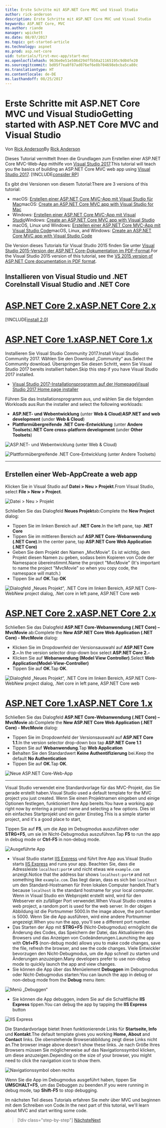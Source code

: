 ```yaml
---
title: Erste Schritte mit ASP.NET Core MVC und Visual Studio
author: rick-anderson
description: Erste Schritte mit ASP.NET Core MVC und Visual Studio
keywords: ASP.NET Core, MVC
ms.author: riande
manager: wpickett
ms.date: 08/07/2017
ms.topic: get-started-article
ms.technology: aspnet
ms.prod: asp.net-core
uid: tutorials/first-mvc-app/start-mvc
ms.openlocfilehash: 9636e0e51e506d294ffb50a21165195c9d04fe20
ms.sourcegitcommit: bd05f7ea8f87ad076ef6e8b704698ebcba5ca80c
ms.translationtype: HT
ms.contentlocale: de-DE
ms.lasthandoff: 08/25/2017
---
```

# <a name="getting-started-with-aspnet-core-mvc-and-visual-studio"></a><span data-ttu-id="b08da-104">Erste Schritte mit ASP.NET Core MVC und Visual Studio</span><span class="sxs-lookup"><span data-stu-id="b08da-104">Getting started with ASP.NET Core MVC and Visual Studio</span></span>

<span data-ttu-id="b08da-105">Von [Rick Anderson](https://twitter.com/RickAndMSFT)</span><span class="sxs-lookup"><span data-stu-id="b08da-105">By [Rick Anderson](https://twitter.com/RickAndMSFT)</span></span>

<span data-ttu-id="b08da-106">Dieses Tutorial vermittelt Ihnen die Grundlagen zum Erstellen einer ASP.NET Core MVC-Web-App mithilfe von [Visual Studio 2017](https://www.visualstudio.com/).</span><span class="sxs-lookup"><span data-stu-id="b08da-106">This tutorial will teach you the basics of building an ASP.NET Core MVC web app using [Visual Studio 2017](https://www.visualstudio.com/).</span></span> [!INCLUDE[consider RP](../../includes/razor.md)]

<span data-ttu-id="b08da-107">Es gibt drei Versionen von diesem Tutorial:</span><span class="sxs-lookup"><span data-stu-id="b08da-107">There are 3 versions of this tutorial:</span></span>

* <span data-ttu-id="b08da-108">macOS: [Erstellen einer ASP.NET Core MVC-App mit Visual Studio für Mac](xref:tutorials/first-mvc-app-mac/start-mvc)</span><span class="sxs-lookup"><span data-stu-id="b08da-108">macOS: [Create an ASP.NET Core MVC app with Visual Studio for Mac](xref:tutorials/first-mvc-app-mac/start-mvc)</span></span>
* <span data-ttu-id="b08da-109">Windows: [Erstellen einer ASP.NET Core MVC-App mit Visual Studio](xref:tutorials/first-mvc-app/start-mvc)</span><span class="sxs-lookup"><span data-stu-id="b08da-109">Windows: [Create an ASP.NET Core MVC app with Visual Studio](xref:tutorials/first-mvc-app/start-mvc)</span></span>
* <span data-ttu-id="b08da-110">macOS, Linux und Windows: [Erstellen einer ASP.NET Core MVC-App mit Visual Studio Code](xref:tutorials/first-mvc-app-xplat/start-mvc)</span><span class="sxs-lookup"><span data-stu-id="b08da-110">macOS, Linux, and Windows: [Create an ASP.NET Core MVC app with Visual Studio Code](xref:tutorials/first-mvc-app-xplat/start-mvc)</span></span>

<span data-ttu-id="b08da-111">Die Version dieses Tutorials für Visual Studio 2015 finden Sie unter [Visual Studio 2015-Version der ASP.NET Core-Dokumentation im PDF-Format](https://github.com/aspnet/Docs/blob/master/aspnetcore/common/_static/aspnet-core-project-json.pdf).</span><span class="sxs-lookup"><span data-stu-id="b08da-111">For the Visual Studio 2015 version of this tutorial, see the [VS 2015 version of ASP.NET Core documentation in PDF format](https://github.com/aspnet/Docs/blob/master/aspnetcore/common/_static/aspnet-core-project-json.pdf).</span></span>

## <a name="install-visual-studio-and-net-core"></a><span data-ttu-id="b08da-112">Installieren von Visual Studio und .NET Core</span><span class="sxs-lookup"><span data-stu-id="b08da-112">Install Visual Studio and .NET Core</span></span>

# <a name="aspnet-core-2xtabaspnetcore2x"></a>[<span data-ttu-id="b08da-113">ASP.NET Core 2.x</span><span class="sxs-lookup"><span data-stu-id="b08da-113">ASP.NET Core 2.x</span></span>](#tab/aspnetcore2x)

[!INCLUDE[install 2.0](../../includes/install2.0.md)]

# <a name="aspnet-core-1xtabaspnetcore1x"></a>[<span data-ttu-id="b08da-114">ASP.NET Core 1.x</span><span class="sxs-lookup"><span data-stu-id="b08da-114">ASP.NET Core 1.x</span></span>](#tab/aspnetcore1x)

<span data-ttu-id="b08da-115">Installieren Sie Visual Studio Community 2017.</span><span class="sxs-lookup"><span data-stu-id="b08da-115">Install Visual Studio Community 2017.</span></span> <span data-ttu-id="b08da-116">Wählen Sie den Download „Community“ aus.</span><span class="sxs-lookup"><span data-stu-id="b08da-116">Select the Community download.</span></span> <span data-ttu-id="b08da-117">Überspringen Sie diesen Schritt, wenn Sie Visual Studio 2017 bereits installiert haben.</span><span class="sxs-lookup"><span data-stu-id="b08da-117">Skip this step if you have Visual Studio 2017 installed.</span></span>

* [<span data-ttu-id="b08da-118">Visual Studio 2017-Installationsprogramm auf der Homepage</span><span class="sxs-lookup"><span data-stu-id="b08da-118">Visual Studio 2017 Home page installer</span></span>](https://www.visualstudio.com/visual-studio-homepage-vs.aspx)

<span data-ttu-id="b08da-119">Führen Sie das Installationsprogramm aus, und wählen Sie die folgenden Workloads aus:</span><span class="sxs-lookup"><span data-stu-id="b08da-119">Run the installer and select the following workloads:</span></span>

* <span data-ttu-id="b08da-120">**ASP.NET- und Webentwicklung** (unter **Web & Cloud**)</span><span class="sxs-lookup"><span data-stu-id="b08da-120">**ASP.NET and web development** (under **Web & Cloud**)</span></span>
* <span data-ttu-id="b08da-121">**Plattformübergreifende .NET Core-Entwicklung** (unter **Andere Toolsets**)</span><span class="sxs-lookup"><span data-stu-id="b08da-121">**.NET Core cross-platform development** (under **Other Toolsets**)</span></span>

![**ASP.NET- und Webentwicklung** (unter **Web & Cloud**)](start-mvc/_static/web_workload.png)

![**Plattformübergreifende .NET Core-Entwicklung** (unter **Andere Toolsets**)](start-mvc/_static/x_plat_wl.png)

---

## <a name="create-a-web-app"></a><span data-ttu-id="b08da-124">Erstellen einer Web-App</span><span class="sxs-lookup"><span data-stu-id="b08da-124">Create a web app</span></span>

<span data-ttu-id="b08da-125">Klicken Sie in Visual Studio auf **Datei > Neu > Projekt**.</span><span class="sxs-lookup"><span data-stu-id="b08da-125">From Visual Studio, select  **File > New > Project**.</span></span>

![Datei > Neu > Projekt](start-mvc/_static/alt_new_project.png)

<span data-ttu-id="b08da-127">Schließen Sie das Dialogfeld **Neues Projekt**ab:</span><span class="sxs-lookup"><span data-stu-id="b08da-127">Complete the **New Project** dialog:</span></span>

* <span data-ttu-id="b08da-128">Tippen Sie im linken Bereich auf **.NET Core**.</span><span class="sxs-lookup"><span data-stu-id="b08da-128">In the left pane, tap **.NET Core**</span></span>
* <span data-ttu-id="b08da-129">Tippen Sie im mittleren Bereich auf **ASP.NET Core-Webanwendung (.NET Core)**.</span><span class="sxs-lookup"><span data-stu-id="b08da-129">In the center pane, tap **ASP.NET Core Web Application (.NET Core)**</span></span>
* <span data-ttu-id="b08da-130">Geben Sie dem Projekt den Namen „MvcMovie“. Es ist wichtig, dem Projekt diesen Namen zu geben, sodass beim Kopieren von Code der Namespace übereinstimmt.</span><span class="sxs-lookup"><span data-stu-id="b08da-130">Name the project "MvcMovie" (It's important to name the project "MvcMovie" so when you copy code, the namespace will match.)</span></span>
* <span data-ttu-id="b08da-131">Tippen Sie auf **OK**.</span><span class="sxs-lookup"><span data-stu-id="b08da-131">Tap **OK**</span></span>

![<span data-ttu-id="b08da-132">Dialogfeld „Neues Projekt“, .NET Core im linken Bereich, ASP.NET Core-Web</span><span class="sxs-lookup"><span data-stu-id="b08da-132">New project dialog, .Net core in left pane, ASP.NET Core web</span></span> ](start-mvc/_static/new_project2.png)


# <a name="aspnet-core-2xtabaspnetcore2x"></a>[<span data-ttu-id="b08da-133">ASP.NET Core 2.x</span><span class="sxs-lookup"><span data-stu-id="b08da-133">ASP.NET Core 2.x</span></span>](#tab/aspnetcore2x)

<span data-ttu-id="b08da-134">Schließen Sie das Dialogfeld **ASP.NET Core-Webanwendung (.NET Core) – MvcMovie** ab:</span><span class="sxs-lookup"><span data-stu-id="b08da-134">Complete the **New ASP.NET Core Web Application (.NET Core) - MvcMovie** dialog:</span></span>

* <span data-ttu-id="b08da-135">Klicken Sie im Dropdownfeld der Versionsauswahl auf **ASP.NET Core 2.–**.</span><span class="sxs-lookup"><span data-stu-id="b08da-135">In the version selector drop-down box select **ASP.NET Core 2.-**</span></span>
* <span data-ttu-id="b08da-136">Klicken Sie auf **Webanwendung (Model View Controller)**.</span><span class="sxs-lookup"><span data-stu-id="b08da-136">Select **Web Application(Model-View-Controller)**</span></span>
* <span data-ttu-id="b08da-137">Tippen Sie auf **OK**.</span><span class="sxs-lookup"><span data-stu-id="b08da-137">Tap **OK**.</span></span>

![<span data-ttu-id="b08da-138">Dialogfeld „Neues Projekt“, .NET Core im linken Bereich, ASP.NET Core-Web</span><span class="sxs-lookup"><span data-stu-id="b08da-138">New project dialog, .Net core in left pane, ASP.NET Core web</span></span> ](start-mvc/_static/new_project22.png)

# <a name="aspnet-core-1xtabaspnetcore1x"></a>[<span data-ttu-id="b08da-139">ASP.NET Core 1.x</span><span class="sxs-lookup"><span data-stu-id="b08da-139">ASP.NET Core 1.x</span></span>](#tab/aspnetcore1x)

<span data-ttu-id="b08da-140">Schließen Sie das Dialogfeld **ASP.NET Core-Webanwendung (.NET Core) – MvcMovie** ab:</span><span class="sxs-lookup"><span data-stu-id="b08da-140">Complete the **New ASP.NET Core Web Application (.NET Core) - MvcMovie** dialog:</span></span>

* <span data-ttu-id="b08da-141">Tippen Sie im Dropdownfeld der Versionsauswahl auf **ASP.NET Core 1.1**.</span><span class="sxs-lookup"><span data-stu-id="b08da-141">In the version selector drop-down box tap **ASP.NET Core 1.1**</span></span>
* <span data-ttu-id="b08da-142">Tippen Sie auf **Webanwendung**.</span><span class="sxs-lookup"><span data-stu-id="b08da-142">Tap **Web Application**</span></span>
* <span data-ttu-id="b08da-143">Behalten Sie den Standardwert **Keine Authentifizierung** bei.</span><span class="sxs-lookup"><span data-stu-id="b08da-143">Keep the default **No Authentication**</span></span>
* <span data-ttu-id="b08da-144">Tippen Sie auf **OK**.</span><span class="sxs-lookup"><span data-stu-id="b08da-144">Tap **OK**.</span></span>

![Neue ASP.NET Core-Web-App](start-mvc/_static/p3.png)

---

<span data-ttu-id="b08da-146">Visual Studio verwendet eine Standardvorlage für das MVC-Projekt, das Sie gerade erstellt haben.</span><span class="sxs-lookup"><span data-stu-id="b08da-146">Visual Studio used a default template for the MVC project you just created.</span></span> <span data-ttu-id="b08da-147">Wenn Sie einen Projektnamen eingeben und einige Optionen festlegen, funktioniert Ihre App bereits.</span><span class="sxs-lookup"><span data-stu-id="b08da-147">You have a working app right now by entering a project name and selecting a few options.</span></span> <span data-ttu-id="b08da-148">Dies ist ein einfaches Startprojekt und ein guter Einstieg.</span><span class="sxs-lookup"><span data-stu-id="b08da-148">This is a simple starter project, and it's a good place to start,</span></span>

<span data-ttu-id="b08da-149">Tippen Sie auf **F5**, um die App im Debugmodus auszuführen oder **STRG+F5**, um sie im Nicht-Debugmodus auszuführen.</span><span class="sxs-lookup"><span data-stu-id="b08da-149">Tap **F5** to run the app in debug mode or **Ctrl-F5** in non-debug mode.</span></span>
<!-- These images are also used by uid: tutorials/first-mvc-app-xplat/start-mvc -->
![Ausgeführte App](start-mvc/_static/1.png)

* <span data-ttu-id="b08da-151">Visual Studio startet [IIS Express](http://www.iis.net/learn/extensions/introduction-to-iis-express/iis-express-overview) und führt Ihre App aus.</span><span class="sxs-lookup"><span data-stu-id="b08da-151">Visual Studio starts [IIS Express](http://www.iis.net/learn/extensions/introduction-to-iis-express/iis-express-overview) and runs your app.</span></span> <span data-ttu-id="b08da-152">Beachten Sie, dass die Adressleiste `localhost:port#` und nicht etwas wie `example.com` anzeigt.</span><span class="sxs-lookup"><span data-stu-id="b08da-152">Notice that the address bar shows `localhost:port#` and not something like `example.com`.</span></span> <span data-ttu-id="b08da-153">Das liegt daran, dass es sich bei `localhost` um den Standard-Hostnamen für Ihren lokalen Computer handelt.</span><span class="sxs-lookup"><span data-stu-id="b08da-153">That's because `localhost` is the standard hostname for your local computer.</span></span> <span data-ttu-id="b08da-154">Wenn in Visual Studio ein Webprojekt erstellt wird, wird für den Webserver ein zufälliger Port verwendet.</span><span class="sxs-lookup"><span data-stu-id="b08da-154">When Visual Studio creates a web project, a random port is used for the web server.</span></span> <span data-ttu-id="b08da-155">In der obigen Abbildung ist die Portnummer 5000.</span><span class="sxs-lookup"><span data-stu-id="b08da-155">In the image above, the port number is 5000.</span></span> <span data-ttu-id="b08da-156">Wenn Sie die App ausführen, wird eine andere Portnummer angezeigt.</span><span class="sxs-lookup"><span data-stu-id="b08da-156">When you run the app, you'll see a different port number.</span></span>
* <span data-ttu-id="b08da-157">Das Starten der App mit **STRG+F5** (Nicht-Debugmodus) ermöglicht die Änderung des Codes, das Speichern der Datei, das Aktualisieren des Browsers und das Anzeigen von Codeänderungen.</span><span class="sxs-lookup"><span data-stu-id="b08da-157">Launching the app with **Ctrl+F5** (non-debug mode) allows you to make code changes, save the file, refresh the browser, and see the code changes.</span></span> <span data-ttu-id="b08da-158">Viele Entwickler bevorzugen den Nicht-Debugmodus, um die App schnell zu starten und Änderungen anzuzeigen.</span><span class="sxs-lookup"><span data-stu-id="b08da-158">Many developers prefer to use non-debug mode to quickly launch the app and view changes.</span></span>
* <span data-ttu-id="b08da-159">Sie können die App über das Menüelement **Debuggen** im Debugmodus oder Nicht-Debugmodus starten:</span><span class="sxs-lookup"><span data-stu-id="b08da-159">You can launch the app in debug or non-debug mode from the **Debug** menu item:</span></span>

![Menü „Debuggen“](start-mvc/_static/debug_menu.png)

* <span data-ttu-id="b08da-161">Sie können die App debuggen, indem Sie auf die Schaltfläche **IIS Express** tippen.</span><span class="sxs-lookup"><span data-stu-id="b08da-161">You can debug the app by tapping the **IIS Express** button</span></span>

![IIS Express](start-mvc/_static/iis_express.png)

<span data-ttu-id="b08da-163">Die Standardvorlage bietet Ihnen funktionierende Links für **Startseite, Info** und **Kontakt**.</span><span class="sxs-lookup"><span data-stu-id="b08da-163">The default template gives you working **Home, About** and **Contact** links.</span></span> <span data-ttu-id="b08da-164">Die obenstehende Browserabbildung zeigt diese Links nicht an.</span><span class="sxs-lookup"><span data-stu-id="b08da-164">The browser image above doesn't show these links.</span></span> <span data-ttu-id="b08da-165">Je nach Größe Ihres Browsers müssen Sie möglicherweise auf das Navigationssymbol klicken, um diese anzuzeigen.</span><span class="sxs-lookup"><span data-stu-id="b08da-165">Depending on the size of your browser, you might need to click the navigation icon to show them.</span></span>

![Navigationssymbol oben rechts](start-mvc/_static/2.png)

<span data-ttu-id="b08da-167">Wenn Sie die App im Debugmodus ausgeführt haben, tippen Sie **UMSCHALT+F5**, um das Debuggen zu beenden.</span><span class="sxs-lookup"><span data-stu-id="b08da-167">If you were running in debug mode, tap **Shift-F5** to stop debugging.</span></span>

<span data-ttu-id="b08da-168">Im nächsten Teil dieses Tutorials erfahren Sie mehr über MVC und beginnen mit dem Schreiben von Code.</span><span class="sxs-lookup"><span data-stu-id="b08da-168">In the next part of this tutorial, we'll learn about MVC and start writing some code.</span></span>

>[!div class="step-by-step"]
[<span data-ttu-id="b08da-169">Nächste</span><span class="sxs-lookup"><span data-stu-id="b08da-169">Next</span></span>](adding-controller.md)  
